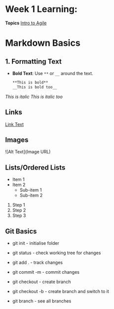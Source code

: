 # Week 1 Learning:

**Topics**
[Intro to Agile]()

# Markdown Basics

## 1. Formatting Text
- **Bold Text**: Use `**` or `__` around the text.
  ```markdown
  **This is bold**
  __This is bold too__

*This is italic*
_This is italic too_

## Links
[Link Text](URL)

## Images
![Alt Text](Image URL)


## Lists/Ordered Lists
- Item 1
- Item 2
  - Sub-item 1
  - Sub-item 2

1. Step 1
2. Step 2
3. Step 3

## Git Basics

- git init - initialise folder
- git status - check working tree for changes
- git add . - track changes
- git commit -m - commit changes

- git checkout <branch-name> - create branch
- git checkout -b <branch-name> - create branch and switch to it
- git branch - see all branches
